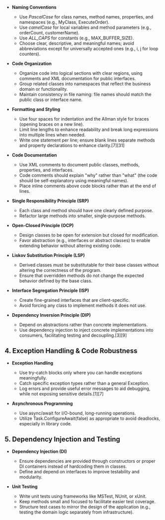 - **Naming Conventions**  
  -  Use *PascalCase* for class names, method names, properties, and namespaces (e.g., MyClass, ExecuteOrder).  
  -  Use *camelCase* for local variables and method parameters (e.g., orderCount, customerName).  
  -  Use *ALL_CAPS* for constants (e.g., MAX_BUFFER_SIZE).  
  -  Choose clear, descriptive, and meaningful names; avoid abbreviations except for universally accepted ones (e.g., i, j for loop counters).

- **Code Organization**  
  -  Organize code into logical sections with clear regions, using comments and XML documentation for public interfaces.  
  -  Group related classes into namespaces that reflect the business domain or functionality.  
  -  Maintain consistency in file naming: file names should match the public class or interface name.

- **Formatting and Styling**  
  -  Use four spaces for indentation and the Allman style for braces (opening braces on a new line).  
  -  Limit line lengths to enhance readability and break long expressions into multiple lines when needed.  
  -  Write one statement per line; ensure blank lines separate methods and property declarations to enhance clarity.[7][31]

- **Code Documentation**  
  -  Use XML comments to document public classes, methods, properties, and interfaces.  
  -  Code comments should explain "why" rather than "what" (the code should be self-explanatory using meaningful names).  
  -  Place inline comments above code blocks rather than at the end of lines.


- **Single Responsibility Principle (SRP)**  
  -  Each class and method should have one clearly defined purpose.  
  -  Refactor large methods into smaller, single-purpose methods.

- **Open-Closed Principle (OCP)**  
  -  Design classes to be open for extension but closed for modification.  
  -  Favor abstraction (e.g., interfaces or abstract classes) to enable extending behavior without altering existing code.

- **Liskov Substitution Principle (LSP)**  
  -  Derived classes must be substitutable for their base classes without altering the correctness of the program.  
  -  Ensure that overridden methods do not change the expected behavior defined by the base class.

- **Interface Segregation Principle (ISP)**  
  -  Create fine-grained interfaces that are client-specific.  
  -  Avoid forcing any class to implement methods it does not use.

- **Dependency Inversion Principle (DIP)**  
  -  Depend on abstractions rather than concrete implementations.  
  -  Use dependency injection to inject concrete implementations into consumers, facilitating testing and decoupling.[3][9]

## 4. Exception Handling & Code Robustness

- **Exception Handling**  
  -  Use try-catch blocks only where you can handle exceptions meaningfully.  
  -  Catch specific exception types rather than a general Exception.  
  -  Log errors and provide useful error messages to aid debugging, while not exposing sensitive details.[1][7]

- **Asynchronous Programming**  
  -  Use async/await for I/O-bound, long-running operations.  
  -  Utilize Task.ConfigureAwait(false) as appropriate to avoid deadlocks, especially in library code.

## 5. Dependency Injection and Testing

- **Dependency Injection (DI)**  
  -  Ensure dependencies are provided through constructors or proper DI containers instead of hardcoding them in classes.  
  -  Define and depend on interfaces to improve testability and modularity.

- **Unit Testing**  
  -  Write unit tests using frameworks like MSTest, NUnit, or xUnit.  
  -  Keep methods small and focused to facilitate easier test coverage.  
  -  Structure test cases to mirror the design of the application (e.g., testing the domain logic separately from infrastructure).